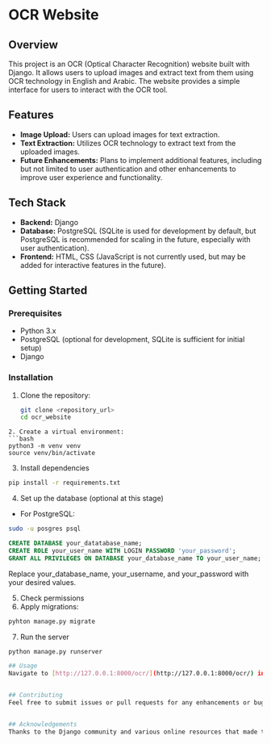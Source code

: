 # OCR Website

## Overview 
This project is an OCR (Optical Character Recognition) website built with Django. It allows users to upload images and extract text from them using OCR technology in English and Arabic. The website provides a simple interface for users to interact with the OCR tool.

## Features 
- **Image Upload:** Users can upload images for text extraction.
- **Text Extraction:** Utilizes OCR technology to extract text from the uploaded images.
- **Future Enhancements:** Plans to implement additional features, including but not limited to user authentication and other enhancements to improve user experience and functionality.

## Tech Stack 
- **Backend:** Django
- **Database:** PostgreSQL (SQLite is used for development by default, but PostgreSQL is recommended for scaling in the future, especially with user authentication).
- **Frontend:** HTML, CSS (JavaScript is not currently used, but may be added for interactive features in the future).

## Getting Started

### Prerequisites 
- Python 3.x
- PostgreSQL (optional for development, SQLite is sufficient for initial setup)
- Django

### Installation 

1. Clone the repository: 
   ```bash 
   git clone <repository_url> 
   cd ocr_website

```
2. Create a virtual environment: 
```bash
python3 -m venv venv 
source venv/bin/activate
``` 

3. Install dependencies 

``` bash 
pip install -r requirements.txt
```
4. Set up the database (optional at this stage)
- For PostgreSQL:
```bash 
sudo -u posgres psql
```
```sql 
CREATE DATABASE your_datatabase_name;
CREATE ROLE your_user_name WITH LOGIN PASSWORD 'your_password';
GRANT ALL PRIVILEGES ON DATABASE your_database_name TO your_user_name;

```
Replace your_database_name, your_username, and your_password with your desired values.

5. Check permissions 
6. Apply migrations:

```bash
pyhton manage.py migrate
```
7. Run the server 
```bash 
python manage.py runserver 

## Usage
Navigate to [http://127.0.0.1:8000/ocr/](http://127.0.0.1:8000/ocr/) in your web browser to access the OCR website.


## Contributing
Feel free to submit issues or pull requests for any enhancements or bug fixes.


## Acknowledgements
Thanks to the Django community and various online resources that made this project possible.